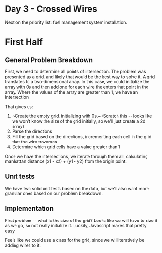# Day 3 - Crossed Wires

Next on the priority list: fuel management system installation.

# First Half

## General Problem Breakdown

First, we need to determine all points of intersection. The problem was presented as a grid, and likely that would be the best way to solve it. A grid translates to a two-dimensional array. In this case, we could initialize the array with 0s and then add one for each wire the enters that point in the array. Where the values of the array are greater than 1, we have an intersection.

That gives us:
1. ~Create the empty grid, initializing with 0s.~ (Scratch this -- looks like we won't know the size of the grid initially, so we'll just create a 2d array)
2. Parse the directions
3. Fill the grid based on the directions, incrementing each cell in the grid that the wire traverses
4. Determine which grid cells have a value greater than 1

Once we have the intersections, we iterate through them all, calculating manhattan distance (x1 - x2) + (y1 - y2) from the origin point.

## Unit tests

We have two solid unit tests based on the data, but we'll also want more granular ones based on our problem breakdown.

## Implementation

First problem -- what is the size of the grid? Looks like we will have to size it as we go, so not really initialize it. Luckily, Javascript makes that pretty easy.

Feels like we could use a class for the grid, since we will iteratively be adding wires to it.

